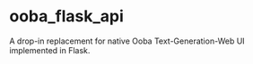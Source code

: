 # ooba_flask_api
A drop-in replacement for native Ooba Text-Generation-Web UI implemented in Flask.
